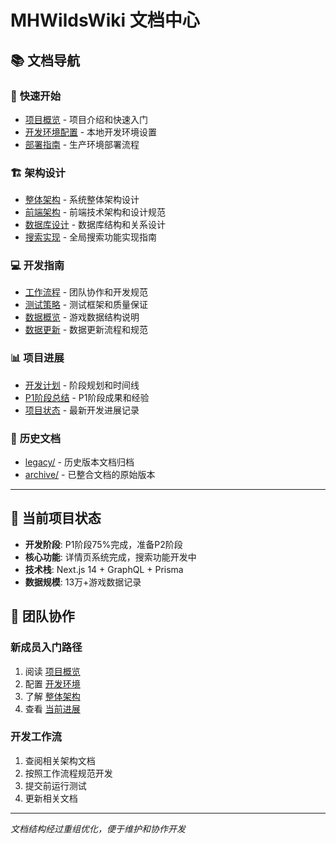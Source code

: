 # MHWildsWiki 文档中心

## 📚 **文档导航**

### 🚀 **快速开始**
- [项目概览](../README.md) - 项目介绍和快速入门
- [开发环境配置](DEVELOPMENT.md) - 本地开发环境设置
- [部署指南](DEPLOYMENT.md) - 生产环境部署流程

### 🏗️ **架构设计**
- [整体架构](ARCHITECTURE.md) - 系统整体架构设计
- [前端架构](architecture/frontend.md) - 前端技术架构和设计规范
- [数据库设计](DATA_SCHEMA.md) - 数据库结构和关系设计
- [搜索实现](architecture/search-implementation.md) - 全局搜索功能实现指南

### 💻 **开发指南**
- [工作流程](development/workflow.md) - 团队协作和开发规范
- [测试策略](TESTING.md) - 测试框架和质量保证
- [数据概览](DATA_OVERVIEW.md) - 游戏数据结构说明
- [数据更新](DATA_UPDATE.md) - 数据更新流程和规范

### 📊 **项目进展**
- [开发计划](progress/development-plan.md) - 阶段规划和时间线
- [P1阶段总结](progress/p1-summary.md) - P1阶段成果和经验
- [项目状态](progress/project-status.md) - 最新开发进展记录

### 📂 **历史文档**
- [legacy/](legacy/) - 历史版本文档归档
- [archive/](archive/) - 已整合文档的原始版本

---

## 🎯 **当前项目状态**

- **开发阶段**: P1阶段75%完成，准备P2阶段
- **核心功能**: 详情页系统完成，搜索功能开发中
- **技术栈**: Next.js 14 + GraphQL + Prisma
- **数据规模**: 13万+游戏数据记录

## 👥 **团队协作**

### **新成员入门路径**
1. 阅读 [项目概览](../README.md)
2. 配置 [开发环境](DEVELOPMENT.md)
3. 了解 [整体架构](ARCHITECTURE.md)
4. 查看 [当前进展](progress/project-status.md)

### **开发工作流**
1. 查阅相关架构文档
2. 按照工作流程规范开发
3. 提交前运行测试
4. 更新相关文档

---

*文档结构经过重组优化，便于维护和协作开发*
